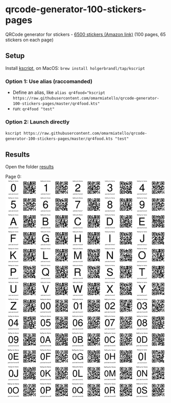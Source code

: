 # qrcode-generator-100-stickers-pages
QRCode generator for stickers - [6500 stickers (Amazon link)](https://amzn.to/31lIZpi) (100 pages, 65 stickers on each page)


## Setup

Install [kscript](https://github.com/holgerbrandl/kscript), on MacOS: `brew install holgerbrandl/tap/kscript`

### Option 1: Use alias (raccomanded)

- Define an alias, like `alias qr4food="kscript https://raw.githubusercontent.com/omarmiatello/qrcode-generator-100-stickers-pages/master/qr4food.kts"`
- run: `qr4food "test"`

### Option 2: Launch directly

`kscript https://raw.githubusercontent.com/omarmiatello/qrcode-generator-100-stickers-pages/master/qr4food.kts "test"`

## Results
Open the folder [results](/results)

Page 0:
![Page0](https://raw.githubusercontent.com/omarmiatello/qrcode-generator-100-stickers-pages/master/results/page_0_0-fs8.png)

